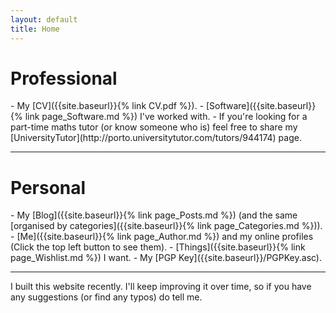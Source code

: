 ```yaml
---
layout: default
title: Home
---
```


<h1 class="page-title">Professional</h1>
- My [CV]({{site.baseurl}}{% link CV.pdf %}).
- [Software]({{site.baseurl}}{% link page_Software.md %}) I've worked with.
- If you're looking for a part-time maths tutor (or know someone who is) feel free to share my [UniversityTutor](http://porto.universitytutor.com/tutors/944174) page.

<hr>

<h1 class="page-title">Personal</h1>
- My [Blog]({{site.baseurl}}{% link page_Posts.md %}) (and the same [organised by categories]({{site.baseurl}}{% link page_Categories.md %})).
- [Me]({{site.baseurl}}{% link page_Author.md %}) and my online profiles (Click the top left button to see them).
- [Things]({{site.baseurl}}{% link page_Wishlist.md %}) I want.
- My [PGP Key]({{site.baseurl}}/PGPKey.asc).

<hr>

I built this website recently. I'll keep improving it over time, so if you have any suggestions (or find any typos) do tell me.